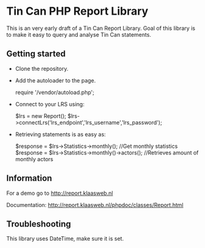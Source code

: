 Tin Can PHP Report Library
=============
This is an very early draft of a Tin Can Report Library. Goal of this library is to make it easy to query and analyse Tin Can statements.

Getting started
-------
* Clone the repository.
* Add the autoloader to the page.

    require '/vendor/autoload.php';

* Connect to your LRS using:

    $lrs = new Report();
    $lrs->connectLrs('lrs_endpoint','lrs_username','lrs_password');

* Retrieving statements is as easy as:

    $response = $lrs->Statistics->monthly(); //Get monthly statistics
    $response = $lrs->Statistics->monthly()->actors(); //Retrieves amount of monthly actors

Information
-------
For a demo go to http://report.klaasweb.nl

Documentation: http://report.klaasweb.nl/phpdoc/classes/Report.html

Troubleshooting
-------
This library uses DateTime, make sure it is set.